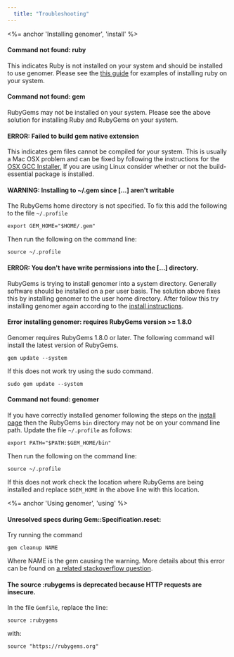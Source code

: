 ```yaml
---
  title: "Troubleshooting"
---
```


<%= anchor 'Installing genomer', 'install' %>

#### Command not found: ruby

This indicates Ruby is not installed on your system and should be installed to
use genomer. Please see the [this guide][guide] for examples of installing ruby
on your system.

[guide]: http://docs.cloudfoundry.com/frameworks/ruby/installing-ruby.html

#### Command not found: gem

RubyGems may not be installed on your system. Please see the above solution for
installing Ruby and RubyGems on your system.

#### ERROR: Failed to build gem native extension

This indicates gem files cannot be compiled for your system. This is usually a
Mac OSX problem and can be fixed by following the instructions for the [OSX GCC
Installer.](https://github.com/kennethreitz/osx-gcc-installer/) If you are
using Linux consider whether or not the build-essential package is installed.

#### WARNING:  Installing to ~/.gem since \[...\] aren't writable

The RubyGems home directory is not specified. To fix this add the following to
the file ``~/.profile``

    export GEM_HOME="$HOME/.gem"

Then run the following on the command line:

    source ~/.profile

#### ERROR: You don't have write permissions into the \[...\] directory.

RubyGems is trying to install genomer into a system directory. Generally
software should be installed on a per user basis. The solution above fixes this
by installing genomer to the user home directory. After follow this try
installing genomer again according to the [install instructions](/install).

#### Error installing genomer: requires RubyGems version >= 1.8.0

Genomer requires RubyGems 1.8.0 or later. The following command will install
the latest version of RubyGems.

    gem update --system

If this does not work try using the sudo command.

    sudo gem update --system

#### Command not found: genomer

If you have correctly installed genomer following the steps on the [install
page](/install) then the RubyGems ``bin`` directory may not be on your command
line path. Update the file ``~/.profile`` as follows: 

    export PATH="$PATH:$GEM_HOME/bin"

Then run the following on the command line:

    source ~/.profile

If this does not work check the location where RubyGems are being installed and
replace ``$GEM_HOME`` in the above line with this location.

<%= anchor 'Using genomer', 'using' %>

#### Unresolved specs during Gem::Specification.reset:

Try running the command

    gem cleanup NAME

Where NAME is the gem causing the warning. More details about this error can be
found on [a related stackoverflow
question](http://stackoverflow.com/questions/17936340/unresolved-specs-during-gemspecification-reset).

#### The source :rubygems is deprecated because HTTP requests are insecure.

In the file `Gemfile`, replace the line:

    source :rubygems

with:

    source "https://rubygems.org"
